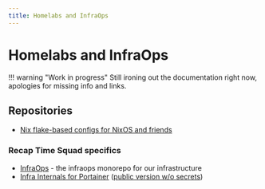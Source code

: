 ```yaml
---
title: Homelabs and InfraOps
---
```


# Homelabs and InfraOps

!!! warning "Work in progress"
    Still ironing out the documentation right now, apologies for missing info and links.

## Repositories

* [Nix flake-based configs for NixOS and friends](../linux/nixops-config.md)

### Recap Time Squad specifics

* [InfraOps](https://github.com/recaptime-dev/infraops) - the infraops monorepo for our infrastructure
* [Infra Internals for Portainer][portainer] ([public version w/o secrets][publink])

[portainer]: https://github.com/internal-recaptime-dev/infra-internals
[publink]: https://github.com/internal-recaptime-dev/infra-internals-public